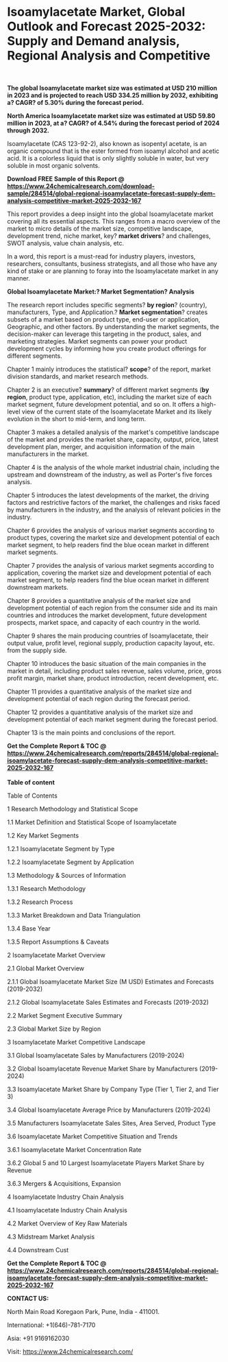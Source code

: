<h1>Isoamylacetate Market, Global Outlook and Forecast 2025-2032: Supply and Demand analysis, Regional Analysis and Competitive</h1><br/><p><strong>The global Isoamylacetate market size was estimated at USD 210 million in 2023 and is projected to reach USD 334.25 million by 2032, exhibiting a? <strong>CAGR</strong>? of 5.30% during the forecast period.</strong></p><p><strong>North America Isoamylacetate market size was estimated at USD 59.80 million in 2023, at a? <strong>CAGR</strong>? of 4.54% during the forecast period of 2024 through 2032.</strong></p><p>Isoamylacetate (CAS 123-92-2), also known as isopentyl acetate, is an organic compound that is the ester formed from isoamyl alcohol and acetic acid. It is a colorless liquid that is only slightly soluble in water, but very soluble in most organic solvents.</p><div><b>Download FREE Sample of this Report @ <a href="https://www.24chemicalresearch.com/download-sample/284514/global-regional-isoamylacetate-forecast-supply-dem-analysis-competitive-market-2025-2032-167">https://www.24chemicalresearch.com/download-sample/284514/global-regional-isoamylacetate-forecast-supply-dem-analysis-competitive-market-2025-2032-167</a></b></div><p>This report provides a deep insight into the global Isoamylacetate market covering all its essential aspects. This ranges from a macro overview of the market to micro details of the market size, competitive landscape, development trend, niche market, key? <strong>market drivers</strong>? and challenges, SWOT analysis, value chain analysis, etc.</p><p>In a word, this report is a must-read for industry players, investors, researchers, consultants, business strategists, and all those who have any kind of stake or are planning to foray into the Isoamylacetate market in any manner.</p><p><strong>Global Isoamylacetate Market:? Market Segmentation? Analysis</strong></p><p>The research report includes specific segments? <strong>by region</strong>? (country), manufacturers, Type, and Application.? <strong>Market segmentation</strong>? creates subsets of a market based on product type, end-user or application, Geographic, and other factors. By understanding the market segments, the decision-maker can leverage this targeting in the product, sales, and marketing strategies. Market segments can power your product development cycles by informing how you create product offerings for different segments.</p><p>Chapter 1 mainly introduces the statistical? <strong><strong>scope</strong></strong>? of the report, market division standards, and market research methods.</p><p>Chapter 2 is an executive? <strong><strong>summary</strong></strong>? of different market segments (<strong>by region</strong>, product type, application, etc), including the market size of each market segment, future development potential, and so on. It offers a high-level view of the current state of the Isoamylacetate Market and its likely evolution in the short to mid-term, and long term.</p><p>Chapter 3 makes a detailed analysis of the market's competitive landscape of the market and provides the market share, capacity, output, price, latest development plan, merger, and acquisition information of the main manufacturers in the market.</p><p>Chapter 4 is the analysis of the whole market industrial chain, including the upstream and downstream of the industry, as well as Porter's five forces analysis.</p><p>Chapter 5 introduces the latest developments of the market, the driving factors and restrictive factors of the market, the challenges and risks faced by manufacturers in the industry, and the analysis of relevant policies in the industry.</p><p>Chapter 6 provides the analysis of various market segments according to product types, covering the market size and development potential of each market segment, to help readers find the blue ocean market in different market segments.</p><p>Chapter 7 provides the analysis of various market segments according to application, covering the market size and development potential of each market segment, to help readers find the blue ocean market in different downstream markets.</p><p>Chapter 8 provides a quantitative analysis of the market size and development potential of each region from the consumer side and its main countries and introduces the market development, future development prospects, market space, and capacity of each country in the world.</p><p>Chapter 9 shares the main producing countries of Isoamylacetate, their output value, profit level, regional supply, production capacity layout, etc. from the supply side.</p><p>Chapter 10 introduces the basic situation of the main companies in the market in detail, including product sales revenue, sales volume, price, gross profit margin, market share, product introduction, recent development, etc.</p><p>Chapter 11 provides a quantitative analysis of the market size and development potential of each region during the forecast period.</p><p>Chapter 12 provides a quantitative analysis of the market size and development potential of each market segment during the forecast period.</p><p>Chapter 13 is the main points and conclusions of the report.</p><div><b>Get the Complete Report & TOC @ <a href="https://www.24chemicalresearch.com/reports/284514/global-regional-isoamylacetate-forecast-supply-dem-analysis-competitive-market-2025-2032-167">https://www.24chemicalresearch.com/reports/284514/global-regional-isoamylacetate-forecast-supply-dem-analysis-competitive-market-2025-2032-167</a></b></div><br><b>Table of content</b><p>Table of Contents<br />
 
 1 Research Methodology and Statistical Scope<br />
 
 1.1 Market Definition and Statistical Scope of Isoamylacetate<br />
 
 1.2 Key Market Segments<br />
 
 1.2.1 Isoamylacetate Segment by Type<br />
 
 1.2.2 Isoamylacetate Segment by Application<br />
 
 1.3 Methodology & Sources of Information<br />
 
 1.3.1 Research Methodology<br />
 
 1.3.2 Research Process<br />
 
 1.3.3 Market Breakdown and Data Triangulation<br />
 
 1.3.4 Base Year<br />
 
 1.3.5 Report Assumptions & Caveats<br />
 
 2 Isoamylacetate Market Overview<br />
 
 2.1 Global Market Overview<br />
 
 2.1.1 Global Isoamylacetate Market Size (M USD) Estimates and Forecasts (2019-2032)<br />
 
 2.1.2 Global Isoamylacetate Sales Estimates and Forecasts (2019-2032)<br />
 
 2.2 Market Segment Executive Summary<br />
 
 2.3 Global Market Size by Region<br />
 
 3 Isoamylacetate Market Competitive Landscape<br />
 
 3.1 Global Isoamylacetate Sales by Manufacturers (2019-2024)<br />
 
 3.2 Global Isoamylacetate Revenue Market Share by Manufacturers (2019-2024)<br />
 
 3.3 Isoamylacetate Market Share by Company Type (Tier 1, Tier 2, and Tier 3)<br />
 
 3.4 Global Isoamylacetate Average Price by Manufacturers (2019-2024)<br />
 
 3.5 Manufacturers Isoamylacetate Sales Sites, Area Served, Product Type<br />
 
 3.6 Isoamylacetate Market Competitive Situation and Trends<br />
 
 3.6.1 Isoamylacetate Market Concentration Rate<br />
 
 3.6.2 Global 5 and 10 Largest Isoamylacetate Players Market Share by Revenue<br />
 
 3.6.3 Mergers & Acquisitions, Expansion<br />
 
 4 Isoamylacetate Industry Chain Analysis<br />
 
 4.1 Isoamylacetate Industry Chain Analysis<br />
 
 4.2 Market Overview of Key Raw Materials<br />
 
 4.3 Midstream Market Analysis<br />
 
 4.4 Downstream Cust<br><div><b>Get the Complete Report & TOC @ <a href="https://www.24chemicalresearch.com/reports/284514/global-regional-isoamylacetate-forecast-supply-dem-analysis-competitive-market-2025-2032-167">https://www.24chemicalresearch.com/reports/284514/global-regional-isoamylacetate-forecast-supply-dem-analysis-competitive-market-2025-2032-167</a></b></div></p>
 
 <b>CONTACT US:</b><br>
 
 North Main Road Koregaon Park, Pune, India - 411001.<br/>
 
 International: +1(646)-781-7170<br/>
 
 Asia: +91 9169162030<br/>
 
 Visit: <a href="https://www.24chemicalresearch.com/">https://www.24chemicalresearch.com/</a>
 
 <br>
